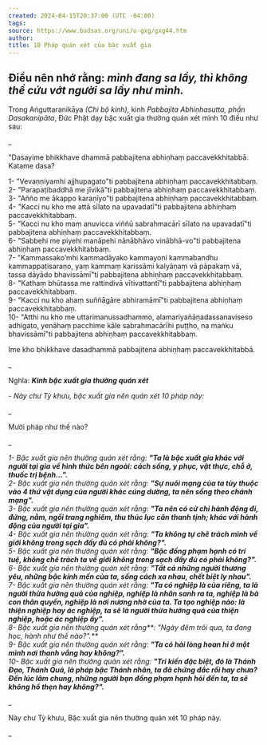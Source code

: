 ```yaml
---
created: 2024-04-15T20:37:00 (UTC -04:00)
tags: 
source: https://www.budsas.org/uni/u-gxg/gxg44.htm
author: 
title: 10 Pháp quán xét của bậc xuất gia
---
```

Ðiều nên nhớ rằng: _**mình đang sa lầy, thì không thể cứu vớt người sa lầy như mình.**_
------


Trong Aṅguttaranikāya _(Chi bộ kinh),_ kinh _Pabbajita Abhiṇhasutta, phần Dasakanipāta_, Ðức Phật dạy bậc xuất gia thường quán xét mình 10 điều như sau:

_

"Dasayime bhikkhave dhammā pabbajitena abhiṇhaṃ paccavekkhitabbā.  
Katame dasa?

1- "Vevaṇṇiyamhi ajjhupagato"ti pabbajitena abhiṇhaṃ paccavekkhitabbaṃ.  
2- "Parapaṭibaddhā me jīvikā"ti pabbajitena abhiṇhaṃ paccavekkhitabbaṃ.  
3- "Añño me ākappo karaṇīyo"ti pabbajitena abhiṇhaṃ paccavekkhitabbaṃ.  
4- "Kacci nu kho me attā sīlato na upavadatī"ti pabbajitena abhiṇhaṃ paccavekkhitabbaṃ.  
5- "Kacci nu kho maṃ anuvicca viññū sabrahmacārī sīlato na upavadatī"ti pabbajitena abhiṇhaṃ paccavekkhitabbaṃ.  
6- "Sabbehi me piyehi manāpehi nānābhāvo vinābhā-vo"ti pabbajitena abhiṇhaṃ paccavekkhitabbaṃ.  
7- "Kammassako’mhi kammadāyako kammayoni kammabandhu kammappaṭisaraṇo, yaṃ kammaṃ karissāmi kalyāṇaṃ vā pāpakaṃ vā, tassa dāyādo bhavissāmī"ti pabbajitena abhiṇhaṃ paccavekkhitabbaṃ.  
8- "Kathaṃ bhūtassa me rattindivā vītivattantī"ti pabbajitena abhiṇhaṃ paccavekkhitabbaṃ.  
9- "Kacci nu kho ahaṃ suññāgāre abhiramāmī"ti pabbajitena abhiṇhaṃ paccavekkhitabbaṃ.  
10- "Atthi nu kho me uttarimanussadhammo, alamariyañāṇadassanaviseso adhigato, yenāhaṃ pacchime kāle sabrahmacārīhi puṭṭho, na maṅku bhavissāmī"ti pabbajitena abhiṇhaṃ paccavekkhitabbaṃ.

Ime kho bhikkhave dasadhammā pabbajitena abhiṇhaṃ paccavekkhitabbā.

_

Nghĩa: _**Kinh bậc xuất gia thường quán xét**_

- _Này chư Tỳ khưu, bậc xuất gia nên quán xét 10 pháp này:_

_

Mười pháp như thế nào?

_

_1- Bậc xuất gia nên thường quán xét rằng:_ _**"Ta là bậc xuất gia khác với người tại gia về hình thức bên ngoài: cách sống, y phục, vật thực, chỗ ở, thuốc trị bệnh...".**_  
_2- Bậc xuất gia nên thường quán xét rằng:_ **_"Sự nuôi mạng của ta tùy thuộc vào 4 thứ vật dụng của người khác cúng dường, ta nên sống theo chánh mạng"._**  
_3- Bậc xuất gia nên thường quán xét rằng:_ _**"Ta nên có cử chỉ hành động đi, đứng, nằm, ngồi trang nghiêm, thu thúc lục căn thanh tịnh; khác với hành động của người tại gia".**_  
_4- Bậc xuất gia nên thường quán xét rằng:_ _**"Ta không tự chê trách mình về giới không trong sạch đầy đủ có phải không?".**_  
_5- Bậc xuất gia nên thường quán xét rằng:_ **_"Bậc đồng phạm hạnh có trí tuệ, không chê trách ta về giới không trong sạch đầy đủ có phải không?"._**  
_6- Bậc xuất gia nên thường quán xét rằng:_ **_"Tất cả những người thương yêu, những bậc kính mến của ta, sống cách xa nhau, chết biệt ly nhau"._**  
_7- Bậc xuất gia nên thường quán xét rằng: **"Ta có nghiệp là của riêng, ta là người thừa hưởng quả của nghiệp, nghiệp là nhân sanh ra ta, nghiệp là bà con thân quyến, nghiệp là nơi nương nhờ của ta. Ta tạo nghiệp nào: là thiện nghiệp hay ác nghiệp, ta sẽ là người thừa hưởng quả của thiện nghiệp, hoặc ác nghiệp ấy".**  
8- Bậc xuất gia nên thường quán xét rằng**: "Ngày đêm trôi qua, ta đang học, hành như thế nào?".**  
9- Bậc xuất gia nên thường quán xét rằng: **"Ta có hài lòng hoan hỉ ở một mình nơi thanh vắng hay không?".**  
10- Bậc xuất gia nên thường quán xét rằng: **"Tri kiến đặc biệt, đó là Thánh Ðạo, Thánh Quả, là pháp bậc Thánh nhân, ta đã chứng đắc rồi hay chưa? Ðến lúc lâm chung, những người bạn đồng phạm hạnh hỏi đến ta, ta sẽ không hổ thẹn hay không?".**_

_

Này chư Tỳ khưu, Bậc xuất gia nên thường quán xét 10 pháp này.

_

